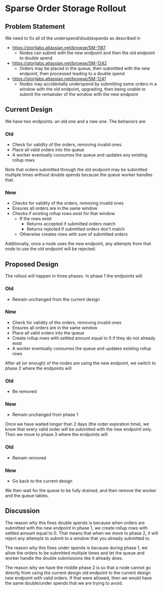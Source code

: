 # Sparse Order Storage Rollout

## Problem Statement

We need to fix all of the underspend/doublespends as described in

  - https://storjlabs.atlassian.net/browse/SM-1187
    - Nodes can submit with the new endpoint and then the old endpoint to double spend
  - https://storjlabs.atlassian.net/browse/SM-1242
    - Orders may be placed in the queue, then submitted with the new endpoint, then processed leading to a double spend
  - https://storjlabs.atlassian.net/browse/SM-1241
    - Nodes may accidentally underspend by submitting some orders in a window with the old endpoint, upgrading, then being unable to submit the remainder of the window with the new endpoint

## Current Design

We have two endpoints: an old one and a new one. The behaviors are

### Old
  - Check for validity of the orders, removing invalid ones
  - Place all valid orders into the queue
  - A worker eventually consumes the queue and updates any existing rollup rows

Note that orders submitted through the old endpoint may be submitted multiple times without double spends because the queue worker handles that.

### New
  - Checks for validity of the orders, removing invalid ones
  - Ensures all orders are in the same window
  - Checks if existing rollup rows exist for that window
    - If the rows exist
      - Returns accepted if submitted orders match
      - Returns rejected if submitted orders don't match
    - Otherwise creates rows with sum of submitted orders

Additionally, once a node uses the new endpoint, any attempts from that node to use the old endpoint will be rejected.

## Proposed Design

The rollout will happen in three phases. In phase 1 the endpoints will

### Old
  - Remain unchanged from the current design

### New
  - Check for validity of the orders, removing invalid ones
  - Ensures all orders are in the same window
  - Place all valid orders into the queue
  - Create rollup rows with settled amount equal to 0 if they do not already exist
  - A worker eventually consumes the queue and updates existing rollup rows

After all (or enough) of the nodes are using the new endpoint, we switch to phase 2 where the endpoints will

### Old
  - Be removed

### New
  - Remain unchanged from phase 1

Once we have waited longer than 2 days (the order expiration time), we know that every valid order will be submitted with the new endpoint only. Then we move to phase 3 where the endpoints will

### Old
  - Remain removed

### New
  - Go back to the current design

We then wait for the queue to be fully drained, and then remove the worker and the queue tables.

## Discussion

The reason why this fixes double spends is because when orders are submitted with the new endpoint in phase 1, we create rollup rows with settled amount equal to 0. That means that when we move to phase 2, it will reject any attempts to submit to a window that you already submitted to.

The reason why this fixes under spends is because during phase 1, we allow the orders to be submitted multiple times and let the queue and worker handle the double submissions like it already does.

The reason why we have the middle phase 2 is so that a node cannot go directly from using the current design old endpoint to the current design new endpoint with valid orders. If that were allowed, then we would have the same double/under spends that we are trying to avoid.
